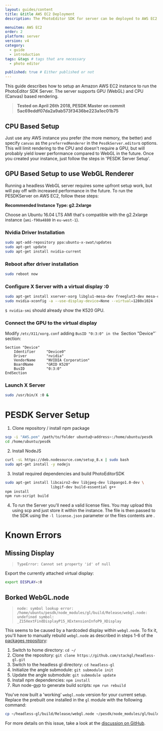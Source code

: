 ```yaml
---
layout: guides/content
title: &title AWS EC2 Deployment
description: The PhotoEditor SDK for server can be deployed to AWS EC2 instances and make use of GPU instances.

menuitem: AWS EC2
order: 2
platform: server
version: v4
category:
  - guide
  - introduction
tags: &tags # tags that are necessary
  - photo editor

published: true # Either published or not
---
```


This guide describes how to setup an Amazon AWS EC2 instance to run the PhotoEditor SDK Server. The server supports GPU (WebGL) and CPU (Canvas) based rendering.

> **Tested on April 26th 2018, PESDK Master on commit 5ac69eddf07da2a9ab573f3436be223a1ec01b75**

## CPU Based Setup

Just use any AWS instance you prefer (the more memory, the better) and specify `canvas` as the `preferredRenderer` in the `PesdkServer.editor`s options. This will limit rendering to the CPU and doesn't require a GPU, but will probably yield lower performance compared to WebGL in the future. Once you created your instance, just follow the steps in 'PESDK Server Setup'.

## GPU Based Setup to use WebGL Renderer

Running a headless WebGL server requires some upfront setup work, but will pay off with increased performance in the future. To run the PESDKServer on AWS EC2, follow these steps:

**Recommended Instance Type: g2.2xlarge**

Choose an Ubuntu 16.04 LTS AMI that's compatible with the g2.2xlarge instance (`ami-f90a4880` in `eu-west-1`).

### Nvidia Driver Installation
```bash
sudo apt-add-repository ppa:ubuntu-x-swat/updates
sudo apt-get update
sudo apt-get install nvidia-current
```

### Reboot after driver installation
```bash
sudo reboot now
```

### Configure X Server with a virtual display :0
```bash
sudo apt-get install xserver-xorg libglu1-mesa-dev freeglut3-dev mesa-common-dev libxmu-dev libxi-dev
sudo nvidia-xconfig -a --use-display-device=None --virtual=1280x1024
```

`$ nvidia-smi` should already show the K520 GPU.

### Connect the GPU to the virtual display

Modify `/etc/X11/xorg.conf` adding `BusID "0:3:0" in the `Section "Device"` section:
```
Section "Device"
    Identifier     "Device0"
    Driver         "nvidia"
    VendorName     "NVIDIA Corporation"
    BoardName      "GRID K520"
    BusID          "0:3:0"
EndSection
```

### Launch X Server
```bash
sudo /usr/bin/X :0 &
```

# PESDK Server Setup

1. Clone repository / install npm package
```bash
scp -i "AWS.pem" /path/to/folder ubuntu@<address>:/home/ubuntu/pesdk
cd /home/ubuntu/pesdk
```

2. Install NodeJS
```bash
curl -sL https://deb.nodesource.com/setup_8.x | sudo bash
sudo apt-get install -y nodejs
```

3. Install required dependencies and build PhotoEditorSDK
```bash
sudo apt-get install libcairo2-dev libjpeg-dev libpango1.0-dev \
                     libgif-dev build-essential g++
npm install
npm run-script build
```

4. To run the Server you'll need a valid license files. You may upload this using scp and just store it within the instance. The file is then passed to the SDK using the `-l license.json` parameter or the files contents are .

# Known Errors

## Missing Display

> `TypeError: Cannot set property 'id' of null`

Export the currently attached virtual display: 
```bash
export DISPLAY=:0
```

## Borked WebGL.node

> `node: symbol lookup error: /home/ubuntu/pesdk/node_modules/gl/build/Release/webgl.node: undefined symbol: _Z15XextFindDisplayP15_XExtensionInfoP9_XDisplay`

This seems to be caused by a hardcoded display within `webgl.node`. To fix it, you'll have to manually rebuild `webgl.node` as described in steps 1-6 of the [packages repository](https://github.com/stackgl/headless-gl#how-should-i-set-up-a-development-environment-for-headless-gl):

1. Switch to home directory: `cd ~/`
2. Clone the repository: `git clone https://github.com/stackgl/headless-gl.git`
3. Switch to the headless gl directory: `cd headless-gl`
4. Initialize the angle submodule: `git submodule init`
5. Update the angle submodule: `git submodule update`
6. Install npm dependencies: `npm install`
7. Run node-gyp to generate build scripts: `npm run rebuild`

You've now built a 'working' `webgl.node` version for your current setup. Replace the prebuilt one installed in the `gl` module with the following command:

```bash
cp ~/headless-gl/build/Release/webgl.node ~/pesdk/node_modules/gl/build/Release/webgl.node
```

For more details on this issue, take a look at the [discussion on GitHub](https://github.com/stackgl/headless-gl/issues/65#issuecomment-252742795).
